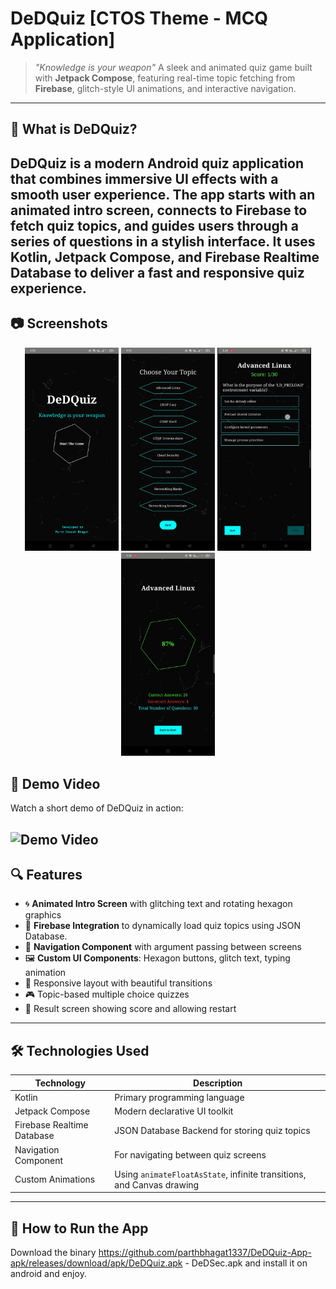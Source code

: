 # DeDQuiz [CTOS Theme - MCQ Application]
> *"Knowledge is your weapon"*
A sleek and animated quiz game built with **Jetpack Compose**, featuring real-time topic fetching from **Firebase**, glitch-style UI animations, and interactive navigation.
--------------------------------------------------------------------------------------------------------
## 🧠 What is DeDQuiz?
DeDQuiz is a modern Android quiz application that combines immersive UI effects with a smooth user experience. The app starts with an animated intro screen, connects to Firebase to fetch quiz topics, and guides users through a series of questions in a stylish interface.
It uses **Kotlin**, **Jetpack Compose**, and **Firebase Realtime Database** to deliver a fast and responsive quiz experience.
--------------------------------------------------------------------------------------------------------
## 📷 Screenshots

<div align="center">
  <img src="asset/Start.jpeg" width="150" alt="Intro Screen"/>  
  <img src="asset/Topic.jpeg" width="150" alt="Topic Selection"/>
  <img src="asset/MCQ.jpeg" width="150" alt="MCQ Question"/>  
  <img src="asset/result.jpeg" width="150" alt="Result Screen"/>
</div>

## 🎥 Demo Video
Watch a short demo of DeDQuiz in action:

![Demo Video](asset/DeDQuiz-App.gif)
--------------------------------------------------------------------------------------------------------
## 🔍 Features

- 🌀 **Animated Intro Screen** with glitching text and rotating hexagon graphics  
- 🔌 **Firebase Integration** to dynamically load quiz topics using JSON Database. 
- 🧭 **Navigation Component** with argument passing between screens  
- 🖼️ **Custom UI Components**: Hexagon buttons, glitch text, typing animation  
- 📱 Responsive layout with beautiful transitions  
- 🎮 Topic-based multiple choice quizzes  
- 🏁 Result screen showing score and allowing restart  
--------------------------------------------------------------------------------------------------------
## 🛠️ Technologies Used

| Technology | Description |
|----------|-------------|
| Kotlin | Primary programming language |
| Jetpack Compose | Modern declarative UI toolkit |
| Firebase Realtime Database | JSON Database Backend for storing quiz topics |
| Navigation Component | For navigating between quiz screens |
| Custom Animations | Using `animateFloatAsState`, infinite transitions, and Canvas drawing |

--------------------------------------------------------------------------------------------------------
## 🚀 How to Run the App

Download the binary https://github.com/parthbhagat1337/DeDQuiz-App-apk/releases/download/apk/DeDQuiz.apk  - DeDSec.apk and install it on android and enjoy.

